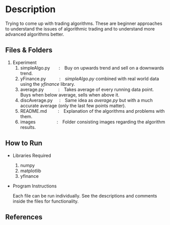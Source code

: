 # Description

Trying to come up with trading algorithms. These are beginner approaches to understand the issues of algorithmic trading and to understand more advanced algorithms better.

## Files & Folders

1. Experiment  
   1. simpleAlgo.py&emsp;&emsp;:&emsp;Buy on upwards trend and sell on a downwards trend.  
   2. yFinance.py&emsp;&emsp;&emsp;:&emsp;*simpleAlgo.py* combined with real world data using the *yfinance* library.
   3. average.py&emsp;&emsp;&emsp;&nbsp;:&emsp;Takes average of every running data point. Buys when below average, sells when above it.
   4. discAverage.py&emsp;&ensp;:&emsp;Same idea as *average.py* but with a much accurate average (only the last few points matter).
   5. README.md&emsp;&emsp;&ensp;:&emsp;Explanation of the algorithms and problems with them.
   6. images&emsp;&emsp;&emsp;&emsp;&ensp;&nbsp;:&emsp;Folder consisting images regarding the algorithm results.

## How to Run

* Libraries Required

   1. numpy  
   2. matplotlib
   3. yfinance
   
* Program Instructions

   Each file can be run individually. See the descriptions and comments inside the files for functionality.

## References
